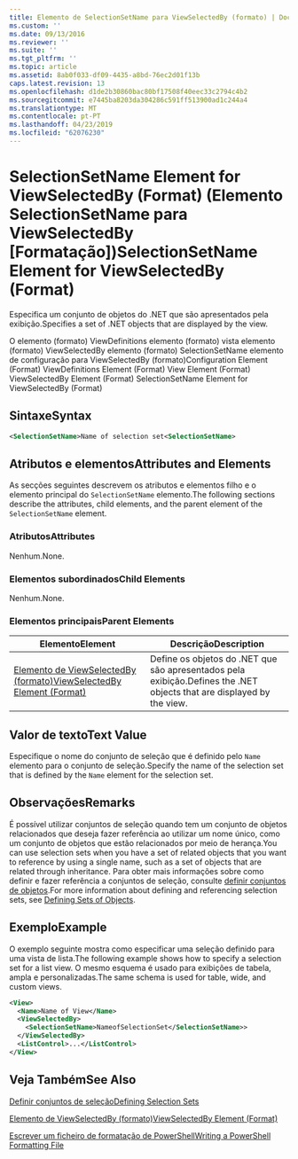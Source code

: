 ```yaml
---
title: Elemento de SelectionSetName para ViewSelectedBy (formato) | Documentos da Microsoft
ms.custom: ''
ms.date: 09/13/2016
ms.reviewer: ''
ms.suite: ''
ms.tgt_pltfrm: ''
ms.topic: article
ms.assetid: 8ab0f033-df09-4435-a8bd-76ec2d01f13b
caps.latest.revision: 13
ms.openlocfilehash: d1de2b30860bac80bf17508f40eec33c2794c4b2
ms.sourcegitcommit: e7445ba8203da304286c591ff513900ad1c244a4
ms.translationtype: MT
ms.contentlocale: pt-PT
ms.lasthandoff: 04/23/2019
ms.locfileid: "62076230"
---
```

# <a name="selectionsetname-element-for-viewselectedby-format"></a><span data-ttu-id="a518e-102">SelectionSetName Element for ViewSelectedBy (Format) (Elemento SelectionSetName para ViewSelectedBy [Formatação])</span><span class="sxs-lookup"><span data-stu-id="a518e-102">SelectionSetName Element for ViewSelectedBy (Format)</span></span>

<span data-ttu-id="a518e-103">Especifica um conjunto de objetos do .NET que são apresentados pela exibição.</span><span class="sxs-lookup"><span data-stu-id="a518e-103">Specifies a set of .NET objects that are displayed by the view.</span></span>

<span data-ttu-id="a518e-104">O elemento (formato) ViewDefinitions elemento (formato) vista elemento (formato) ViewSelectedBy elemento (formato) SelectionSetName elemento de configuração para ViewSelectedBy (formato)</span><span class="sxs-lookup"><span data-stu-id="a518e-104">Configuration Element (Format) ViewDefinitions Element (Format) View Element (Format) ViewSelectedBy Element (Format) SelectionSetName Element for ViewSelectedBy (Format)</span></span>

## <a name="syntax"></a><span data-ttu-id="a518e-105">Sintaxe</span><span class="sxs-lookup"><span data-stu-id="a518e-105">Syntax</span></span>

```xml
<SelectionSetName>Name of selection set<SelectionSetName>
```

## <a name="attributes-and-elements"></a><span data-ttu-id="a518e-106">Atributos e elementos</span><span class="sxs-lookup"><span data-stu-id="a518e-106">Attributes and Elements</span></span>

<span data-ttu-id="a518e-107">As secções seguintes descrevem os atributos e elementos filho e o elemento principal do `SelectionSetName` elemento.</span><span class="sxs-lookup"><span data-stu-id="a518e-107">The following sections describe the attributes, child elements, and the parent element of the `SelectionSetName` element.</span></span>

### <a name="attributes"></a><span data-ttu-id="a518e-108">Atributos</span><span class="sxs-lookup"><span data-stu-id="a518e-108">Attributes</span></span>

<span data-ttu-id="a518e-109">Nenhum.</span><span class="sxs-lookup"><span data-stu-id="a518e-109">None.</span></span>

### <a name="child-elements"></a><span data-ttu-id="a518e-110">Elementos subordinados</span><span class="sxs-lookup"><span data-stu-id="a518e-110">Child Elements</span></span>

<span data-ttu-id="a518e-111">Nenhum.</span><span class="sxs-lookup"><span data-stu-id="a518e-111">None.</span></span>

### <a name="parent-elements"></a><span data-ttu-id="a518e-112">Elementos principais</span><span class="sxs-lookup"><span data-stu-id="a518e-112">Parent Elements</span></span>

|<span data-ttu-id="a518e-113">Elemento</span><span class="sxs-lookup"><span data-stu-id="a518e-113">Element</span></span>|<span data-ttu-id="a518e-114">Descrição</span><span class="sxs-lookup"><span data-stu-id="a518e-114">Description</span></span>|
|-------------|-----------------|
|[<span data-ttu-id="a518e-115">Elemento de ViewSelectedBy (formato)</span><span class="sxs-lookup"><span data-stu-id="a518e-115">ViewSelectedBy Element (Format)</span></span>](./viewselectedby-element-format.md)|<span data-ttu-id="a518e-116">Define os objetos do .NET que são apresentados pela exibição.</span><span class="sxs-lookup"><span data-stu-id="a518e-116">Defines the .NET objects that are displayed by the view.</span></span>|

## <a name="text-value"></a><span data-ttu-id="a518e-117">Valor de texto</span><span class="sxs-lookup"><span data-stu-id="a518e-117">Text Value</span></span>

<span data-ttu-id="a518e-118">Especifique o nome do conjunto de seleção que é definido pelo `Name` elemento para o conjunto de seleção.</span><span class="sxs-lookup"><span data-stu-id="a518e-118">Specify the name of the selection set that is defined by the `Name` element for the selection set.</span></span>

## <a name="remarks"></a><span data-ttu-id="a518e-119">Observações</span><span class="sxs-lookup"><span data-stu-id="a518e-119">Remarks</span></span>

<span data-ttu-id="a518e-120">É possível utilizar conjuntos de seleção quando tem um conjunto de objetos relacionados que deseja fazer referência ao utilizar um nome único, como um conjunto de objetos que estão relacionados por meio de herança.</span><span class="sxs-lookup"><span data-stu-id="a518e-120">You can use selection sets when you have a set of related objects that you want to reference by using a single name, such as a set of objects that are related through inheritance.</span></span> <span data-ttu-id="a518e-121">Para obter mais informações sobre como definir e fazer referência a conjuntos de seleção, consulte [definir conjuntos de objetos](./defining-selection-sets.md).</span><span class="sxs-lookup"><span data-stu-id="a518e-121">For more information about defining and referencing selection sets, see [Defining Sets of Objects](./defining-selection-sets.md).</span></span>

## <a name="example"></a><span data-ttu-id="a518e-122">Exemplo</span><span class="sxs-lookup"><span data-stu-id="a518e-122">Example</span></span>

<span data-ttu-id="a518e-123">O exemplo seguinte mostra como especificar uma seleção definido para uma vista de lista.</span><span class="sxs-lookup"><span data-stu-id="a518e-123">The following example shows how to specify a selection set for a list view.</span></span> <span data-ttu-id="a518e-124">O mesmo esquema é usado para exibições de tabela, ampla e personalizadas.</span><span class="sxs-lookup"><span data-stu-id="a518e-124">The same schema is used for table, wide, and custom views.</span></span>

```xml
<View>
  <Name>Name of View</Name>
  <ViewSelectedBy>
    <SelectionSetName>NameofSelectionSet</SelectionSetName>>
  </ViewSelectedBy>
  <ListControl>...</ListControl>
</View>
```

## <a name="see-also"></a><span data-ttu-id="a518e-125">Veja Também</span><span class="sxs-lookup"><span data-stu-id="a518e-125">See Also</span></span>

[<span data-ttu-id="a518e-126">Definir conjuntos de seleção</span><span class="sxs-lookup"><span data-stu-id="a518e-126">Defining Selection Sets</span></span>](./defining-selection-sets.md)

[<span data-ttu-id="a518e-127">Elemento de ViewSelectedBy (formato)</span><span class="sxs-lookup"><span data-stu-id="a518e-127">ViewSelectedBy Element (Format)</span></span>](./viewselectedby-element-format.md)

[<span data-ttu-id="a518e-128">Escrever um ficheiro de formatação de PowerShell</span><span class="sxs-lookup"><span data-stu-id="a518e-128">Writing a PowerShell Formatting File</span></span>](./writing-a-powershell-formatting-file.md)
